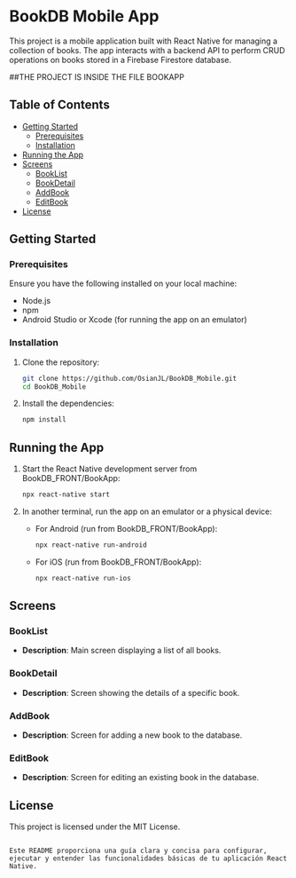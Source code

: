 # BookDB Mobile App

This project is a mobile application built with React Native for managing a collection of books. The app interacts with a backend API to perform CRUD operations on books stored in a Firebase Firestore database.

##THE PROJECT IS INSIDE THE FILE BOOKAPP

## Table of Contents

- [Getting Started](#getting-started)
  - [Prerequisites](#prerequisites)
  - [Installation](#installation)
- [Running the App](#running-the-app)
- [Screens](#screens)
  - [BookList](#booklist)
  - [BookDetail](#bookdetail)
  - [AddBook](#addbook)
  - [EditBook](#editbook)
- [License](#license)

## Getting Started

### Prerequisites

Ensure you have the following installed on your local machine:

- Node.js
- npm
- Android Studio or Xcode (for running the app on an emulator)

### Installation

1. Clone the repository:
   ```sh
   git clone https://github.com/OsianJL/BookDB_Mobile.git
   cd BookDB_Mobile
   ```

2. Install the dependencies:
   ```sh
   npm install
   ```


## Running the App

1. Start the React Native development server from BookDB_FRONT/BookApp:
   ```sh
   npx react-native start
   ```

2. In another terminal, run the app on an emulator or a physical device:

   - For Android (run from BookDB_FRONT/BookApp):
     ```sh
     npx react-native run-android
     ```

   - For iOS (run from BookDB_FRONT/BookApp):
     ```sh
     npx react-native run-ios
     ```

## Screens

### BookList

- **Description**: Main screen displaying a list of all books.

### BookDetail

- **Description**: Screen showing the details of a specific book.

### AddBook

- **Description**: Screen for adding a new book to the database.

### EditBook

- **Description**: Screen for editing an existing book in the database.

## License

This project is licensed under the MIT License.
```

Este README proporciona una guía clara y concisa para configurar, ejecutar y entender las funcionalidades básicas de tu aplicación React Native.
